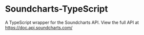 # Soundcharts-TypeScript
A TypeScript wrapper for the Soundcharts API. View the full API at https://doc.api.soundcharts.com/
